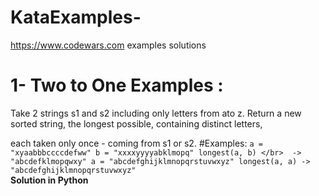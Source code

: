 # KataExamples-
https://www.codewars.com examples solutions

# 1- Two to One Examples : 
Take 2 strings s1 and s2 including only letters from ato z. Return a new sorted string, the longest possible, containing distinct letters,</br>

each taken only once - coming from s1 or s2. #Examples: ``` a = "xyaabbbccccdefww" b = "xxxxyyyyabklmopq" longest(a, b) </br>  -> "abcdefklmopqwxy"
a = "abcdefghijklmnopqrstuvwxyz" longest(a, a) -> "abcdefghijklmnopqrstuvwxyz" ``` </br>
<b >Solution in Python </b> </br>

